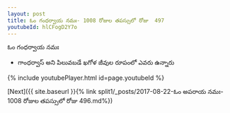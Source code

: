 ```yaml
---
layout: post
title: ఓం గంధర్వాయ నమః- 1008 రోజుల తపస్సులో రోజు  497
youtubeId: hlCFogD2Y7o
---
```

 
 
 ఓం గంధర్వాయ నమః  
 
 -  గాంధర్వాస్ అని పిలువబడే ఖగోళ జీవుల రూపంలో ఎవరు ఉన్నారు 
 
  
 
  
 
 
 
 
 
 


{% include youtubePlayer.html id=page.youtubeId %}
 
[Next]({{ site.baseurl }}{% link  split1/_posts/2017-08-22-ఓం అపరాయ నమః- 1008 రోజుల తపస్సులో రోజు  496.md%})
 
